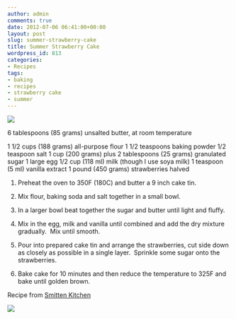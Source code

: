 ```yaml
---
author: admin
comments: true
date: 2012-07-06 06:41:00+00:00
layout: post
slug: summer-strawberry-cake
title: Summer Strawberry Cake
wordpress_id: 813
categories:
- Recipes
tags:
- baking
- recipes
- strawberry cake
- summer
---
```


[![](http://www.outmumbered.com/wp-content/uploads/2012/07/dsc_7347.jpg?w=300)](http://www.outmumbered.com/wp-content/uploads/2012/07/dsc_7347.jpg)


6 tablespoons (85 grams) unsalted butter, at room temperature


1 1/2 cups (188 grams) all-purpose flour
1 1/2 teaspoons baking powder
1/2 teaspoon salt
1 cup (200 grams) plus 2 tablespoons (25 grams) granulated sugar
1 large egg
1/2 cup (118 ml) milk (though I use soya milk)
1 teaspoon (5 ml) vanilla extract
1 pound (450 grams) strawberries halved








	
  1. Preheat the oven to 350F (180C) and butter a 9 inch cake tin.

	
  2. Mix flour, baking soda and salt together in a small bowl.

	
  3. In a larger bowl beat together the sugar and butter until light and fluffy.

	
  4. Mix in the egg, milk and vanilla until combined and add the dry mixture gradually.  Mix until smooth.

	
  5. Pour into prepared cake tin and arrange the strawberries, cut side down as closely as possible in a single layer.  Sprinkle some sugar onto the strawberries.

	
  6. Bake cake for 10 minutes and then reduce the temperature to 325F and bake until golden brown.




Recipe from [Smitten Kitchen](http://smittenkitchen.com/)










[![](http://www.outmumbered.com/wp-content/uploads/2012/07/dsc_73521-1024x682.jpg)](http://www.outmumbered.com/wp-content/uploads/2012/07/dsc_73521.jpg)



